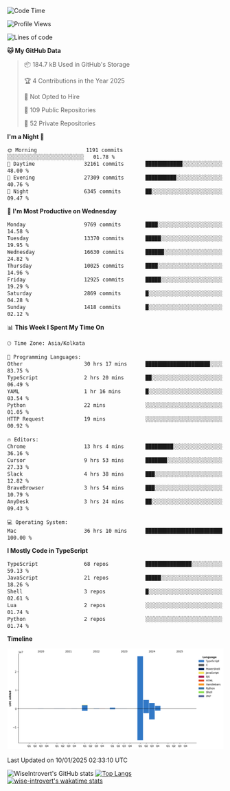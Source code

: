 <!--START_SECTION:waka-->
![Code Time](http://img.shields.io/badge/Code%20Time-2%2C102%20hrs%2013%20mins-blue)

![Profile Views](http://img.shields.io/badge/Profile%20Views-0-blue)

![Lines of code](https://img.shields.io/badge/From%20Hello%20World%20I%27ve%20Written-40.7%20million%20lines%20of%20code-blue)

**🐱 My GitHub Data** 

> 📦 184.7 kB Used in GitHub's Storage 
 > 
> 🏆 4 Contributions in the Year 2025
 > 
> 🚫 Not Opted to Hire
 > 
> 📜 109 Public Repositories 
 > 
> 🔑 52 Private Repositories 
 > 
**I'm a Night 🦉** 

```text
🌞 Morning                1191 commits        ░░░░░░░░░░░░░░░░░░░░░░░░░   01.78 % 
🌆 Daytime                32161 commits       ████████████░░░░░░░░░░░░░   48.00 % 
🌃 Evening                27309 commits       ██████████░░░░░░░░░░░░░░░   40.76 % 
🌙 Night                  6345 commits        ██░░░░░░░░░░░░░░░░░░░░░░░   09.47 % 
```
📅 **I'm Most Productive on Wednesday** 

```text
Monday                   9769 commits        ████░░░░░░░░░░░░░░░░░░░░░   14.58 % 
Tuesday                  13370 commits       █████░░░░░░░░░░░░░░░░░░░░   19.95 % 
Wednesday                16630 commits       ██████░░░░░░░░░░░░░░░░░░░   24.82 % 
Thursday                 10025 commits       ████░░░░░░░░░░░░░░░░░░░░░   14.96 % 
Friday                   12925 commits       █████░░░░░░░░░░░░░░░░░░░░   19.29 % 
Saturday                 2869 commits        █░░░░░░░░░░░░░░░░░░░░░░░░   04.28 % 
Sunday                   1418 commits        █░░░░░░░░░░░░░░░░░░░░░░░░   02.12 % 
```


📊 **This Week I Spent My Time On** 

```text
🕑︎ Time Zone: Asia/Kolkata

💬 Programming Languages: 
Other                    30 hrs 17 mins      █████████████████████░░░░   83.75 % 
TypeScript               2 hrs 20 mins       ██░░░░░░░░░░░░░░░░░░░░░░░   06.49 % 
YAML                     1 hr 16 mins        █░░░░░░░░░░░░░░░░░░░░░░░░   03.54 % 
Python                   22 mins             ░░░░░░░░░░░░░░░░░░░░░░░░░   01.05 % 
HTTP Request             19 mins             ░░░░░░░░░░░░░░░░░░░░░░░░░   00.92 % 

🔥 Editors: 
Chrome                   13 hrs 4 mins       █████████░░░░░░░░░░░░░░░░   36.16 % 
Cursor                   9 hrs 53 mins       ███████░░░░░░░░░░░░░░░░░░   27.33 % 
Slack                    4 hrs 38 mins       ███░░░░░░░░░░░░░░░░░░░░░░   12.82 % 
BraveBrowser             3 hrs 54 mins       ███░░░░░░░░░░░░░░░░░░░░░░   10.79 % 
AnyDesk                  3 hrs 24 mins       ██░░░░░░░░░░░░░░░░░░░░░░░   09.43 % 

💻 Operating System: 
Mac                      36 hrs 10 mins      █████████████████████████   100.00 % 
```

**I Mostly Code in TypeScript** 

```text
TypeScript               68 repos            ███████████████░░░░░░░░░░   59.13 % 
JavaScript               21 repos            █████░░░░░░░░░░░░░░░░░░░░   18.26 % 
Shell                    3 repos             █░░░░░░░░░░░░░░░░░░░░░░░░   02.61 % 
Lua                      2 repos             ░░░░░░░░░░░░░░░░░░░░░░░░░   01.74 % 
Python                   2 repos             ░░░░░░░░░░░░░░░░░░░░░░░░░   01.74 % 
```



**Timeline**

![Lines of Code chart](https://raw.githubusercontent.com/wise-introvert/wise-introvert/master/assets/bar_graph.png)


 Last Updated on 10/01/2025 02:33:10 UTC
<!--END_SECTION:waka-->

![WiseIntrovert's GitHub stats](https://github-readme-stats.vercel.app/api?username=wise-introvert&count_private=true&show_icons=true)
[![Top Langs](https://github-readme-stats.vercel.app/api/top-langs/?username=wise-introvert&langs_count=10)](https://github.com/anuraghazra/github-readme-stats)
[![wise-introvert's wakatime stats](https://github-readme-stats.vercel.app/api/wakatime?username=wiseintrovert)](https://github.com/anuraghazra/github-readme-stats)
